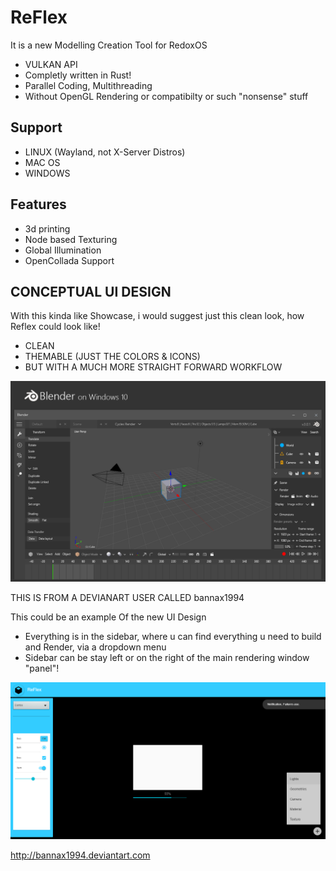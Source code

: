 # ReFlex
It is a new Modelling Creation Tool for RedoxOS

+ VULKAN API
+ Completly written in Rust!
+ Parallel Coding, Multithreading
+ Without OpenGL Rendering or compatibilty or such "nonsense" stuff

## Support

+ LINUX (Wayland, not X-Server Distros)
+ MAC OS
+ WINDOWS

## Features

+ 3d printing
+ Node based Texturing
+ Global Illumination
+ OpenCollada Support

## CONCEPTUAL UI DESIGN

With this kinda like Showcase, i would suggest just this clean look, how Reflex could look like!

- CLEAN
- THEMABLE (JUST THE COLORS & ICONS)
- BUT WITH A MUCH MORE STRAIGHT FORWARD WORKFLOW

![Screenshot](Blender_on_windows_10.png)

THIS IS FROM A DEVIANART USER CALLED bannax1994

This could be an example Of the new UI Design

 + Everything is in the sidebar, where u can find everything u need to build and Render, via a dropdown menu
 + Sidebar can be stay left or on the right of the main rendering window "panel"!

![Screenshot](reflex.png)


http://bannax1994.deviantart.com
